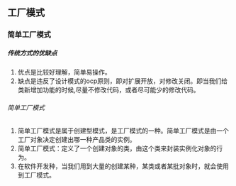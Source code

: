 ## 工厂模式  
### 简单工厂模式  
##### 传统方式的优缺点  
1. 优点是比较好理解，简单易操作。
2. 缺点是违反了设计模式的ocp原则，即对扩展开放，对修改关闭。即当我们给类新增加功能的时候,尽量不修改代码，或者尽可能少的修改代码。  
###### 简单工厂模式  
1. 简单工厂模式是属于创建型模式，是工厂模式的一种。简单工厂模式是由一个工厂对象决定创建出哪一种产品类的实例。  
2. 简单工厂模式：定义了一个创建对象的类，由这个类来封装实例化对象的行为。
3. 在软件开发种，当我们用到大量的创建某种，某类或者某批对象时，就会使用到工厂模式。